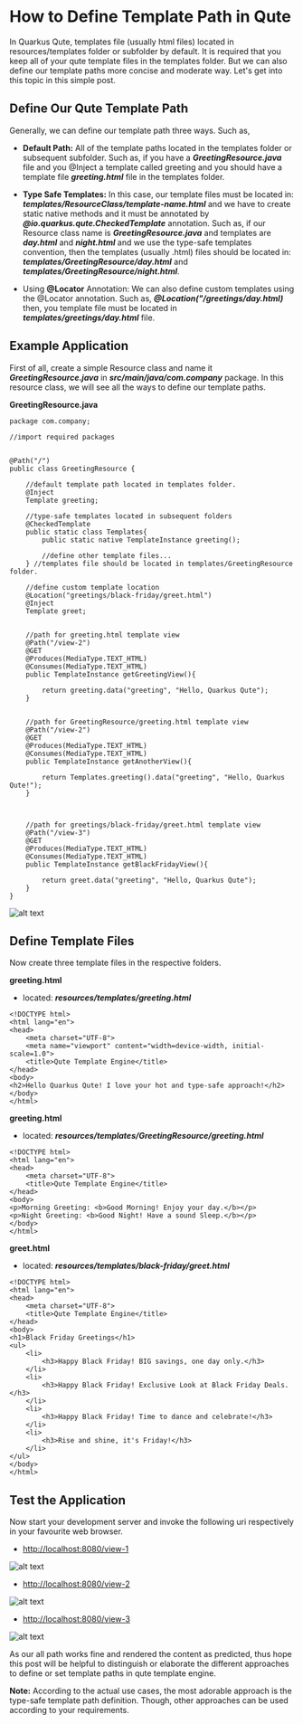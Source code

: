 # How to Define Template Path in Qute

In Quarkus Qute, templates file (usually html files) located in resources/templates folder or subfolder by default. It is required that you keep all of your qute template files in the templates folder. But we can also define our template paths more concise and moderate way. Let's get into this topic in this simple post.

## Define Our Qute Template Path

Generally, we can define our template path three ways. Such as,

- **Default Path:** All of the template paths located in the templates folder or subsequent subfolder. Such as, if you have a ***GreetingResource.java*** file and you @Inject a template called greeting and you should have a template file ***greeting.html*** file in the templates folder. 

- **Type Safe Templates:** In this case, our template files must be located in: ***templates/ResourceClass/template-name.html*** and we have to create static native methods and it must be annotated by ***@io.quarkus.qute.CheckedTemplate*** annotation. Such as, if our Resource class name is ***GreetingResource.java*** and templates are ***day.html*** and ***night.html*** and we use the type-safe templates convention, then the templates (usually .html) files should be located in: ***templates/GreetingResource/day.html*** and ***templates/GreetingResource/night.html***.

- Using **@Locator** Annotation: We can also define custom templates using the @Locator annotation. Such as, ***@Location("/greetings/day.html)*** then, you template file must be located in ***templates/greetings/day.html*** file.


## Example Application

First of all, create a simple Resource class and name it ***GreetingResource.java*** in ***src/main/java/com.company*** package. In this resource class, we will see all the ways to define our template paths.


**GreetingResource.java**

```
package com.company;

//import required packages


@Path("/")
public class GreetingResource {

    //default template path located in templates folder.
    @Inject
    Template greeting;

    //type-safe templates located in subsequent folders
    @CheckedTemplate
    public static class Templates{
        public static native TemplateInstance greeting();

        //define other template files...
    } //templates file should be located in templates/GreetingResource folder.

    //define custom template location
    @Location("greetings/black-friday/greet.html")
    @Inject
    Template greet;


    //path for greeting.html template view
    @Path("/view-2")
    @GET
    @Produces(MediaType.TEXT_HTML)
    @Consumes(MediaType.TEXT_HTML)
    public TemplateInstance getGreetingView(){

        return greeting.data("greeting", "Hello, Quarkus Qute");
    }


    //path for GreetingResource/greeting.html template view
    @Path("/view-2")
    @GET
    @Produces(MediaType.TEXT_HTML)
    @Consumes(MediaType.TEXT_HTML)
    public TemplateInstance getAnotherView(){

        return Templates.greeting().data("greeting", "Hello, Quarkus Qute!");
    }



    //path for greetings/black-friday/greet.html template view
    @Path("/view-3")
    @GET
    @Produces(MediaType.TEXT_HTML)
    @Consumes(MediaType.TEXT_HTML)
    public TemplateInstance getBlackFridayView(){

        return greet.data("greeting", "Hello, Quarkus Qute");
    }
}
```

![alt text](image1.png)


## Define Template Files

Now create three template files in the respective folders.

**greeting.html**
- located: ***resources/templates/greeting.html***

```
<!DOCTYPE html>
<html lang="en">
<head>
    <meta charset="UTF-8">
    <meta name="viewport" content="width=device-width, initial-scale=1.0">
    <title>Qute Template Engine</title>
</head>
<body>
<h2>Hello Quarkus Qute! I love your hot and type-safe approach!</h2>
</body>
</html>
```

**greeting.html**
- located: ***resources/templates/GreetingResource/greeting.html***

```
<!DOCTYPE html>
<html lang="en">
<head>
    <meta charset="UTF-8">
    <title>Qute Template Engine</title>
</head>
<body>
<p>Morning Greeting: <b>Good Morning! Enjoy your day.</b></p>
<p>Night Greeting: <b>Good Night! Have a sound Sleep.</b></p>
</body>
</html>
```

**greet.html**
- located: ***resources/templates/black-friday/greet.html***

```
<!DOCTYPE html>
<html lang="en">
<head>
    <meta charset="UTF-8">
    <title>Qute Template Engine</title>
</head>
<body>
<h1>Black Friday Greetings</h1>
<ul>
    <li>
        <h3>Happy Black Friday! BIG savings, one day only.</h3>
    </li>
    <li>
        <h3>Happy Black Friday! Exclusive Look at Black Friday Deals.</h3>
    </li>
    <li>
        <h3>Happy Black Friday! Time to dance and celebrate!</h3>
    </li>
    <li>
        <h3>Rise and shine, it's Friday!</h3>
    </li>
</ul>
</body>
</html>
```

## Test the Application

Now start your development server and invoke the following uri respectively in your favourite web browser.

- [http://localhost:8080/view-1](http://localhost:8080/view-1)

![alt text](image2.png)

- [http://localhost:8080/view-2](http://localhost:8080/view-2)

![alt text](image3.png)

- [http://localhost:8080/view-3](http://localhost:8080/view-3)

![alt text](image4.png)

As our all path works fine and rendered the content as predicted, thus hope this post will be helpful to distinguish or elaborate the different approaches to define or set template paths in qute template engine.

**Note:** According to the actual use cases, the most adorable approach is the type-safe template path definition. Though, other approaches can be used according to your requirements.



